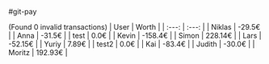 #git-pay

(Found 0 invalid transactions)
| User | Worth |
| :---: | :---: |
| Niklas | -29.5€ |
| Anna | -31.5€ |
| test | 0.0€ |
| Kevin | -158.4€ |
| Simon | 228.14€ |
| Lars | -52.15€ |
| Yuriy | 7.89€ |
| test2 | 0.0€ |
| Kai | -83.4€ |
| Judith | -30.0€ |
| Moritz | 192.93€ |
